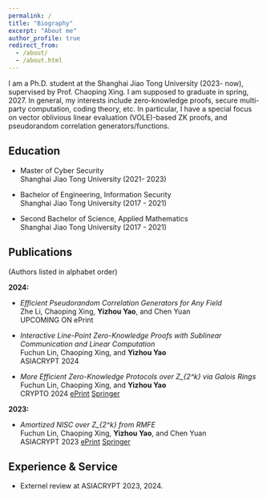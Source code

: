 ```yaml
---
permalink: /
title: "Biography"
excerpt: "About me"
author_profile: true
redirect_from: 
  - /about/
  - /about.html
---
```


I am a Ph.D. student at the Shanghai Jiao Tong University (2023- now), supervised by Prof. Chaoping Xing. I am supposed to graduate in spring, 2027. In general, my interests include zero-knowledge proofs, secure multi-party computation, coding theory, etc. In particular, I have a special focus on vector oblivious linear evaluation (VOLE)-based ZK proofs, and pseudorandom correlation generators/functions.

    
<h2 id="education"> Education</h2>

- Master of Cyber Security   
  Shanghai Jiao Tong University (2021- 2023)
  
- Bachelor of Engineering, Information Security   
  Shanghai Jiao Tong University (2017 - 2021)

- Second Bachelor of Science, Applied Mathematics   
  Shanghai Jiao Tong University (2017 - 2021)

<h2 id="publications"> Publications</h2>
(Authors listed in alphabet order)

**2024:**  
- *Efficient Pseudorandom Correlation Generators for Any Field*     
  Zhe Li, Chaoping Xing, **Yizhou Yao**, and Chen Yuan   
  UPCOMING ON ePrint

- *Interactive Line-Point Zero-Knowledge Proofs with Sublinear Communication and Linear Computation*     
  Fuchun Lin, Chaoping Xing, and **Yizhou Yao**    
  ASIACRYPT 2024 
  
- *More Efficient Zero-Knowledge Protocols over Z_{2^k} via Galois Rings*    
  Fuchun Lin, Chaoping Xing, and **Yizhou Yao**  
  CRYPTO 2024  [ePrint](https://eprint.iacr.org/2023/150) [Springer](https://link.springer.com/chapter/10.1007/978-3-031-68400-5_13)

**2023:**
- *Amortized NISC over Z_{2^k} from RMFE*   
  Fuchun Lin, Chaoping Xing, **Yizhou Yao**, and Chen Yuan  
  ASIACRYPT 2023  [ePrint](https://eprint.iacr.org/2023/1363) [Springer](https://link.springer.com/chapter/10.1007/978-981-99-8721-4_2)

<h2 id="experience"> Experience & Service</h2>

- Externel review at ASIACRYPT 2023, 2024. 
 
